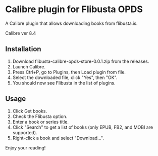 # Calibre plugin for Flibusta OPDS

A Calibre plugin that allows downloading books from flibusta.is.

Calibre ver 8.4

## Installation
1. Download flibusta-calibre-opds-store-0.0.1.zip from the releases.
2. Launch Calibre.
3. Press Ctrl+P, go to Plugins, then Load plugin from file.
4. Select the downloaded file, click "Yes", then "OK".
5. You should now see Flibusta in the list of plugins.

## Usage
1. Click Get books.
2. Check the Flibusta option.
3. Enter a book or series title.
4. Click "Search" to get a list of books (only EPUB, FB2, and MOBI are supported).
5. Right-click a book and select "Download...".

Enjoy your reading!

